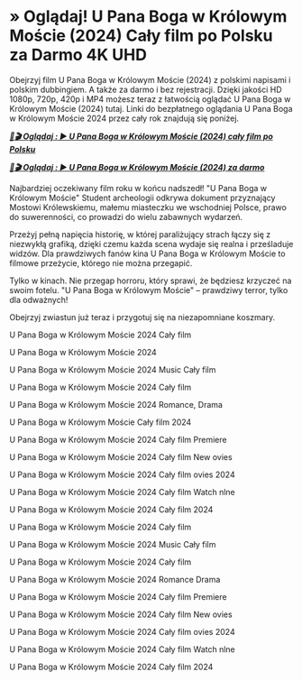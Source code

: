 # » Oglądaj! U Pana Boga w Królowym Moście (2024) Cały film po Polsku za Darmo 4K UHD 

Obejrzyj film U Pana Boga w Królowym Moście (2024) z polskimi napisami i polskim dubbingiem. A także za darmo i bez rejestracji. Dzięki jakości HD 1080p, 720p, 420p i MP4 możesz teraz z łatwością oglądać U Pana Boga w Królowym Moście (2024) tutaj. Linki do bezpłatnego oglądania U Pana Boga w Królowym Moście 2024 przez cały rok znajdują się poniżej.


<p><b><I><a href="http://r-movies.com/pl/movie/1233906/u-pana-boga-w-krlowym-mocie-codepl"noopener">📀🎬 Oglądaj : ▶️ U Pana Boga w Królowym Moście (2024) cały film po Polsku</a></I></b></p>

<p><b><I><a href="http://r-movies.com/pl/movie/1233906/u-pana-boga-w-krlowym-mocie-codepl" rel="noopener">📀🎬 Oglądaj : ▶️ U Pana Boga w Królowym Moście (2024) za darmo</a></I></b></p>


Najbardziej oczekiwany film roku w końcu nadszedł! "U Pana Boga w Królowym Moście" Student archeologii odkrywa dokument przyznający Mostowi Królewskiemu, małemu miasteczku we wschodniej Polsce, prawo do suwerenności, co prowadzi do wielu zabawnych wydarzeń.

Przeżyj pełną napięcia historię, w której paraliżujący strach łączy się z niezwykłą grafiką, dzięki czemu każda scena wydaje się realna i prześladuje widzów. Dla prawdziwych fanów kina U Pana Boga w Królowym Moście to filmowe przeżycie, którego nie można przegapić.

Tylko w kinach. Nie przegap horroru, który sprawi, że będziesz krzyczeć na swoim fotelu. "U Pana Boga w Królowym Moście" – prawdziwy terror, tylko dla odważnych!

Obejrzyj zwiastun już teraz i przygotuj się na niezapomniane koszmary.

U Pana Boga w Królowym Moście 2024 Cały film

U Pana Boga w Królowym Moście 2024

U Pana Boga w Królowym Moście 2024 Music Cały film

U Pana Boga w Królowym Moście 2024 Cały film

U Pana Boga w Królowym Moście 2024 Romance, Drama

U Pana Boga w Królowym Moście Cały film 2024

U Pana Boga w Królowym Moście 2024 Cały film Premiere

U Pana Boga w Królowym Moście 2024 Cały film New ovies

U Pana Boga w Królowym Moście 2024 Cały film ovies 2024

U Pana Boga w Królowym Moście 2024 Cały film Watch nlne

U Pana Boga w Królowym Moście 2024 Cały film 2024

U Pana Boga w Królowym Moście 2024 Cały film

U Pana Boga w Królowym Moście 2024 Music Cały film

U Pana Boga w Królowym Moście 2024 Cały film

U Pana Boga w Królowym Moście 2024 Romance Drama

U Pana Boga w Królowym Moście 2024 Cały film Premiere

U Pana Boga w Królowym Moście 2024 Cały film New ovies

U Pana Boga w Królowym Moście 2024 Cały film ovies 2024

U Pana Boga w Królowym Moście 2024 Cały film Watch nlne

U Pana Boga w Królowym Moście 2024 Cały film 2024
